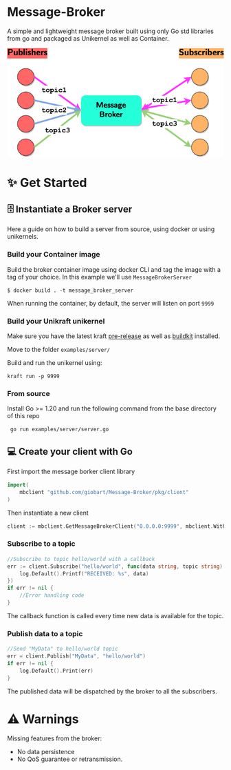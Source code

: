 # Message-Broker

A simple and lightweight message broker built using only Go std libraries from go and packaged as Unikernel as well as Container.

![](img/pubsubscheme.png)

# ✨ Get Started

## 🗄️ Instantiate a Broker server

Here a guide on how to build a server from source, using docker or using unikernels.

### Build your Container image

Build the broker container image using docker CLI and tag the image with a tag of your choice. In this example we'll use `MessageBrokerServer`
```shell
$ docker build . -t message_broker_server
```

When running the container, by default, the server will listen on port `9999`

### Build your Unikraft unikernel

Make sure you have the latest kraft [pre-release](https://github.com/unikraft/kraftkit/releases/tag/v0.7.1-43-gfdf8d97) as well as [buildkit](https://github.com/moby/buildkit) installed.

Move to the folder `examples/server/`

Build and run the unikernel using:

```
kraft run -p 9999
```

### From source

Install Go >= 1.20 and run the following command from the base directory of this repo
```shell
 go run examples/server/server.go
```

## 💻 Create your client with Go

First import  the message borker client library
```go
import(
    mbclient "github.com/giobart/Message-Broker/pkg/client"
)
```
Then instantiate a new client

```go
client := mbclient.GetMessageBrokerClient("0.0.0.0:9999", mbclient.WithCustomListenPort(10000))
```

### Subscribe to a topic

```go
//Subscribe to topic hello/world with a callback
err := client.Subscribe("hello/world", func(data string, topic string) {
	log.Default().Printf("RECEIVED: %s", data)
})
if err != nil {
    //Error handling code
}
```

The callback function is called every time new data is available for the topic.

### Publish data to a topic

```go
//Send "MyData" to hello/world topic
err = client.Publish("MyData", "hello/world")
if err != nil {
	log.Default().Print(err)
}
```

The published data will be dispatched by the broker to all the subscribers. 

# ⚠️ Warnings

Missing features from the broker:
- No data persistence 
- No QoS guarantee or retransmission. 